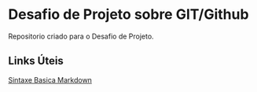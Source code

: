 # Desafio de Projeto sobre GIT/Github 
Repositorio criado para o Desafio de Projeto.

## Links Úteis
[Sintaxe Basica Markdown](https://www.markdownguide.org/basic-syntax/)
